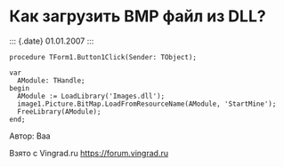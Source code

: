 Как загрузить BMP файл из DLL?
==============================

::: {.date}
01.01.2007
:::

    procedure TForm1.Button1Click(Sender: TObject);

    var
      AModule: THandle;
    begin
      AModule := LoadLibrary('Images.dll');
      image1.Picture.BitMap.LoadFromResourceName(AModule, 'StartMine');
      FreeLibrary(AModule);
    end;

Автор: Baa

Взято с Vingrad.ru <https://forum.vingrad.ru>
